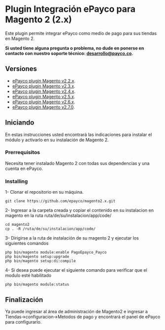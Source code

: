 # Plugin Integración ePayco para Magento 2 (2.x)

Este plugin permite integrar ePayco como medio de pago para sus tiendas en Magento 2.

**Si usted tiene alguna pregunta o problema, no dude en ponerse en contacto con nuestro soporte técnico: desarrollo@payco.co.**

## Versiones
* [ePayco plugin Magento v2.2.x](https://github.com/epayco/magento2.x/releases/tag/v2.2).
* [ePayco plugin Magento v2.3.x](https://github.com/epayco/magento2.x/releases/tag/v2.3).
* [ePayco plugin Magento v2.4.x](https://github.com/epayco/Plugin_ePayco_Magento-2/releases/tag/v2.4).
* [ePayco plugin Magento v2.5.x](https://github.com/epayco/Plugin_ePayco_Magento-2/releases/tag/v2.5.0).
* [ePayco plugin Magento v2.6.x](https://github.com/epayco/Plugin_ePayco_Magento-2/releases/tag/v2.6).
* [ePayco plugin Magento v2.7.0](https://github.com/epayco/Plugin_ePayco_Magento-2/releases/tag/v2.7).

## Iniciando

En estas instrucciones usted encontrará las indicaciones para instalar el módulo y activarlo en su instalación de Magento 2.

### Prerrequisitos

Necesita tener instalado Magento 2 con todas sus dependencias y una cuenta en ePayco.


### Installing


1- Clonar el repositorio en su máquina.

```
git clone https://github.com/epayco/magento2.x.git
```
2- Ingresar a la carpeta creada y copiar el contenido en su instalacion en magento en la ruta ruta/de/su/instalacion/app/code/
```
cd magento2
cp . -R /ruta/de/su/instalacion/app/code/
```
3- Dirigirse a la ruta de instalación de su magento 2 y ejecutar los siguientes comandos
```
php bin/magento module:enable PagoEpayco_Payco
php bin/magento setup:upgrade
php bin/magento setup:di:compile
```
4- Si desea puede ejecutar el siguiente comando para verificar que el modulo esté habilitado
```
php bin/magento module:status
```

## Finalización

Ya puede ingresar al área de administración de Magento2 e ingresar a Tiendas->configuracion->Metodos de pago
y encontrará el panel de ePayco para configurarlo.



